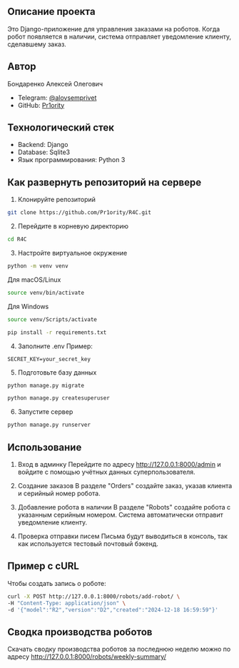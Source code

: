 ## Описание проекта

Это Django-приложение для управления заказами на роботов. Когда робот появляется в наличии, система отправляет уведомление клиенту, сделавшему заказ.

## Автор

Бондаренко Алексей Олегович
- Telegram: [@alovsemprivet](https://t.me/alovsemprivet)
- GitHub: [Pr1ority](https://github.com/Pr1ority)

## Технологический стек

- Backend: Django
- Database: Sqlite3
- Язык программирования: Python 3

## Как развернуть репозиторий на сервере

1. Клонируйте репозиторий
```bash
git clone https://github.com/Pr1ority/R4C.git
```
2. Перейдите в корневую директорию
```bash
cd R4C
```
3. Настройте виртуальное окружение
```bash
python -m venv venv
```
Для macOS/Linux
```bash
source venv/bin/activate
```
Для Windows
```bash
source venv/Scripts/activate
```
```bash
pip install -r requirements.txt
```
4. Заполните .env
Пример:
```example.env
SECRET_KEY=your_secret_key
```
5. Подготовьте базу данных

```bash
python manage.py migrate
```
```bash
python manage.py createsuperuser
```
6. Запустите сервер
```bash
python manage.py runserver
```

## Использование
1. Вход в админку
Перейдите по адресу http://127.0.0.1:8000/admin и войдите с помощью учётных данных суперпользователя.

2. Создание заказов
В разделе "Orders" создайте заказ, указав клиента и серийный номер робота.

3. Добавление робота в наличии
В разделе "Robots" создайте робота с указанным серийным номером.
Система автоматически отправит уведомление клиенту.

4. Проверка отправки писем
Письма будут выводиться в консоль, так как используется тестовый почтовый бэкенд.

## Пример с cURL

Чтобы создать запись о роботе:

```bash
curl -X POST http://127.0.0.1:8000/robots/add-robot/ \
-H "Content-Type: application/json" \
-d '{"model":"R2","version":"D2","created":"2024-12-18 16:59:59"}'
```

## Сводка производства роботов

Скачать сводку производства роботов за последнюю неделю можно по адресу http://127.0.0.1:8000/robots/weekly-summary/